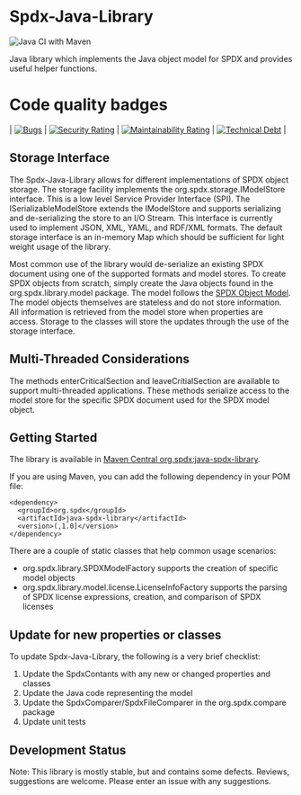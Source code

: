 # Spdx-Java-Library
![Java CI with Maven](https://github.com/spdx/Spdx-Java-Library/workflows/Java%20CI%20with%20Maven/badge.svg)

Java library which implements the Java object model for SPDX and provides useful helper functions.

# Code quality badges

|   [![Bugs](https://sonarcloud.io/api/project_badges/measure?project=java-spdx-library&metric=bugs)](https://sonarcloud.io/dashboard?id=java-spdx-library)    | [![Security Rating](https://sonarcloud.io/api/project_badges/measure?project=java-spdx-library&metric=security_rating)](https://sonarcloud.io/dashboard?id=java-spdx-library) | [![Maintainability Rating](https://sonarcloud.io/api/project_badges/measure?project=java-spdx-library&metric=sqale_rating)](https://sonarcloud.io/dashboard?id=java-spdx-library) | [![Technical Debt](https://sonarcloud.io/api/project_badges/measure?project=java-spdx-library&metric=sqale_index)](https://sonarcloud.io/dashboard?id=java-spdx-library) |

## Storage Interface
The Spdx-Java-Library allows for different implementations of SPDX object storage.  The storage facility implements the org.spdx.storage.IModelStore interface.  This is a low level Service Provider Interface (SPI).  The ISerializableModelStore extends the IModelStore and supports serializing and de-serializing the store to an I/O Stream. This interface is currently used to implement JSON, XML, YAML, and RDF/XML formats.  The default storage interface is an in-memory Map which should be sufficient for light weight usage of the library.

Most common use of the library would  de-serialize an existing SPDX document using one of the supported formats and model stores.  To create SPDX objects from scratch, simply create the Java objects found in the org.spdx.library.model package.  The model follows the [SPDX Object Model](https://github.com/spdx/spdx-spec/blob/2a7aff7afa089a774916bd5c64fc2cb83637ea07/model/SPDX-UML-Class-Diagram.jpg).  The model objects themselves are stateless and do not store information.  All information is retrieved from the model store when properties are access.  Storage to the classes will store the updates through the use of the storage interface.

## Multi-Threaded Considerations
The methods enterCriticalSection and leaveCritialSection are available to support multi-threaded applications.  These methods serialize access to the model store for the specific SPDX document used for the SPDX model object.

## Getting Started
The library is available in [Maven Central org.spdx:java-spdx-library](https://search.maven.org/artifact/org.spdx/java-spdx-library).

If you are using Maven, you can add the following dependency in your POM file:
```
<dependency>
  <groupId>org.spdx</groupId>
  <artifactId>java-spdx-library</artifactId>
  <version>(,1.0]</version>
</dependency>
```

There are a couple of static classes that help common usage scenarios:

- org.spdx.library.SPDXModelFactory supports the creation of specific model objects
- org.spdx.library.model.license.LicenseInfoFactory supports the parsing of SPDX license expressions, creation, and comparison of SPDX licenses

## Update for new properties or classes
To update Spdx-Java-Library, the following is a very brief checklist:

  1. Update the SpdxContants with any new or changed properties and classes
  2. Update the Java code representing the model
  3. Update the SpdxComparer/SpdxFileComparer in the org.spdx.compare package
  4. Update unit tests

## Development Status
Note: This library is mostly stable, but and contains some defects.  Reviews, suggestions are welcome.  Please enter an issue with any suggestions.
